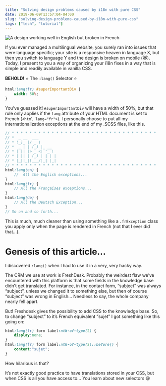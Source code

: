 ```yaml
---
title: "Solving design problems caused by i18n with pure CSS"
date: 2019-06-09T13:57:04-04:00
slug: "solving-design-problems-caused-by-i18n-with-pure-css"
tags: ["tech", "tutorial"]
---
```



![A design working well in English but broken in French](/images/posts/i18n_css.png)

If you ever managed a multilingual website, you surely ran into issues that were language specific; your site is a responsive heaven in language X, but then you switch to language Y and the design is broken on mobile (😿). Today, I present to you a way of organizing your i18n fixes in a way that is simple and readily available in vanilla CSS.

**BEHOLD!** ⭐️ The `:lang()` Selector ️⭐️
```css
html:lang(fr) #superImportantDiv {
    width: 50%;
}
```

You’ve guessed it! `#superImportantDiv` will have a width of 50%, but that rule only applies if the `lang` attribute of your HTML document is set to French (`<html lang="fr">`).
I personally choose to put all my internationalization exceptions at the end of my .SCSS files, like this.

```scss
// * * * * * * * * * * * * * * * * * * * * * * * * * * * * * * * * *
// *  _ __  ___
// * (_)_ |/ _ \
// *  _ | | (_) |_ __
// * | || |> _ <| '_ \
// * | || | (_) | | | |
// * |_||_|\___/|_| |_|
// * * * * * * * * * * * * * * * * * * * * * * * * * * * * * * * * *
html:lang(en) {
    //  All the English exceptions...
}
html:lang(fr) {
    // All the Françaises exceptions...
}
html:lang(de) {
    // All the Deutsch Exception...
}
// So on and so forth...
```

This is much, much cleaner than using something like a `.frException` class you apply only when the page is rendered in French (not that I ever did that…).

# Genesis of this article…

I discovered `:lang()` when I had to use it in a very, very hacky way.

The CRM we use at work is FreshDesk. Probably the weirdest flaw we’ve encountered with this platform is that some fields in the knowledge base didn’t get translated. For instance, in the contact form, “subject” was always “subject”, unless we changed it to something else, but then of course “subject” was wrong in English… Needless to say, the whole company nearly fell apart.

But! Freshdesk gives the possibility to add CSS to the knowledge base. So, to change “subject” to it’s French equivalent “sujet” I got something like this going on:

```scss
html:lang(fr) form label:nth-of-type(2) {
    display:none;
}
html:lang(fr) form label:nth-of-type(2)::before() {
    content:"sujet";
}
```

How hilarious is that?

It’s not exactly good practice to have translations stored in your CSS, but when CSS is all you have access to… You learn about new selectors 😆

